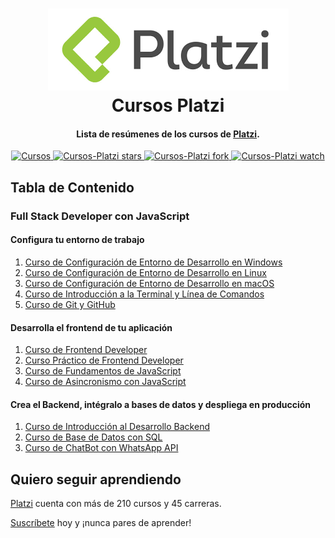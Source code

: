<h1 align="center">
  <img src="logo.png" alt="Platzi" >
  <br/>
  Cursos Platzi
  <br>
</h1>

<h4 align="center">Lista de resúmenes de los cursos de <a href="https://platzi.com/r/ivan95cdlm" target="_blank">Platzi</a>.</h4>
<p align="center">
  <a href="#tabla-de-contenido">
    <img src="https://img.shields.io/badge/Cursos-12-brightgreen.svg?style=flat-square" alt="Cursos">
  </a>
  <a href="https://github.com/oigomezz/cursos-platzi/stargazers">
    <img src="https://img.shields.io/github/stars/oigomezz/cursos-platzi.svg?style=flat-square&label=Stars" alt="Cursos-Platzi stars">
  </a>
  <a href="https://github.com/oigomezz/cursos-platzi/network/members">
    <img src="https://img.shields.io/github/forks/oigomezz/cursos-platzi.svg?style=flat-square&label=Fork" alt="Cursos-Platzi fork">
  </a>
  <a href="https://github.com/oigomezz/cursos-platzi/watchers">
    <img src="https://img.shields.io/github/watchers/oigomezz/cursos-platzi.svg?style=flat-square&label=Watch&" alt="Cursos-Platzi watch">
  </a>
</p>

## Tabla de Contenido

### Full Stack Developer con JavaScript

#### Configura tu entorno de trabajo

1. [Curso de Configuración de Entorno de Desarrollo en Windows](Configuración-Entorno-Windows/README.md)
2. [Curso de Configuración de Entorno de Desarrollo en Linux](Configuración-Entorno-Linux/README.md)
3. [Curso de Configuración de Entorno de Desarrollo en macOS](Configuración-Entorno-macOS/README.md)
4. [Curso de Introducción a la Terminal y Línea de Comandos](Introduccion-Terminal/README.md)
5. [Curso de Git y GitHub](Introduccion-Terminal/README.md)

#### Desarrolla el frontend de tu aplicación

1. [Curso de Frontend Developer](Frontend-Developer/README.md)
2. [Curso Práctico de Frontend Developer](Frontend-Developer/README.md)
3. [Curso de Fundamentos de JavaScript](Fundamentos-de-JavaScript/README.md)
4. [Curso de Asincronismo con JavaScript](Asincronismo-con-JavaScript/README.md)

#### Crea el Backend, intégralo a bases de datos y despliega en producción

1. [Curso de Introducción al Desarrollo Backend](Introduccion-Desarrollo-Backend/README.md)
2. [Curso de Base de Datos con SQL](Base-de-Datos-con-SQL/README.md)
3. [Curso de ChatBot con WhatsApp API](ChatBot-con-WhatsApp-API/README.md)

## Quiero seguir aprendiendo

[Platzi](https://platzi.com/r/ivan95cdlm) cuenta con más de 210 cursos y 45 carreras.

[Suscríbete](https://platzi.com/r/ivan95cdlm) hoy y ¡nunca pares de aprender!
